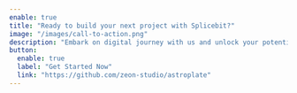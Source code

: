 ```yaml
---
enable: true
title: "Ready to build your next project with Splicebit?"
image: "/images/call-to-action.png"
description: "Embark on digital journey with us and unlock your potential ."
button:
  enable: true
  label: "Get Started Now"
  link: "https://github.com/zeon-studio/astroplate"
---
```

